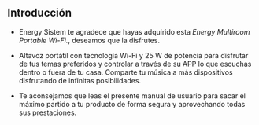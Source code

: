 ## Introducción

* Energy Sistem te agradece que hayas adquirido esta *Energy Multiroom Portable Wi-Fi.*, deseamos que la disfrutes.

* Altavoz portátil con tecnología Wi-Fi y 25 W de potencia para disfrutar de tus temas preferidos y controlar a través de su APP lo que escuchas dentro o fuera de tu casa. Comparte tu música a más dispositivos disfrutando de infinitas posibilidades.

* Te aconsejamos que leas el presente manual de usuario para sacar el máximo partido a tu producto de forma segura y aprovechando todas sus prestaciones.
